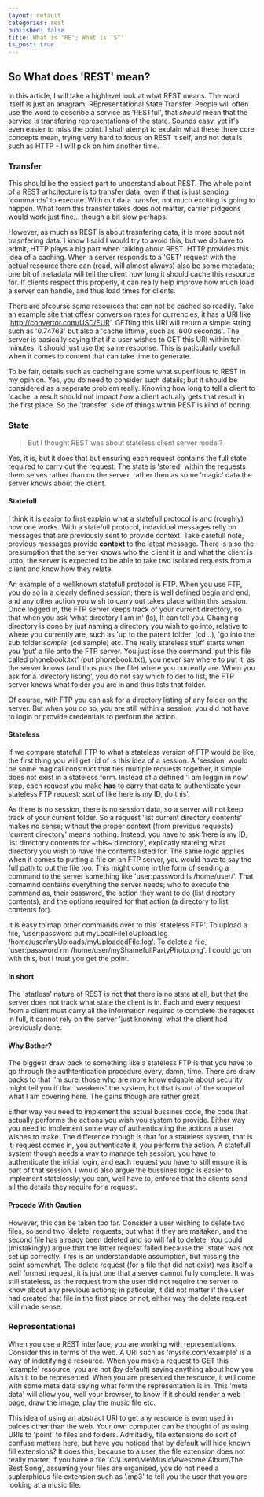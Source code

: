 ```yaml
---
layout: default
categories: rest
published: false
title: What is 'RE'; What is 'ST'
is_post: true
---
```


## So What does 'REST' mean?

In this article, I will take a highlevel look at what REST means. 
The word itself is just an anagram; REpresentational State Transfer. 
People will often use the word to describe a service as 'RESTful', 
that *should* mean that the service is transfering representations of the state.
Sounds easy, yet it's even easier to miss the point. 
I shall atempt to explain what these three core concepts mean, trying very hard to focus on REST it self, and not details such as HTTP - I will pick on him another time.

### Transfer

This should be the easiest part to understand about REST. 
The whole point of a REST arhcitecture is to transfer data, even if that is just sending 'commands' to execute.
With out data transfer, not much exciting is going to happen.
What form this transfer takes does not matter, carrier pidgeons would work just fine... though a bit slow perhaps. 

However, as much as REST is about trasnfering data, it is more about not trasnfering data. 
I know I said I would try to avoid this, but we do have to admit, HTTP plays a big part when talking about REST.
HTTP provides this idea of a caching. 
When a server responds to a 'GET' request with the actual resource there can (read, will almost always) also be some metadata; 
one bit of metadata will tell the client how long it should cache this resource for. 
If clients respect this properly, it can really help improve how much load a server can handle, and thus load times for clients. 

There are ofcourse some resources that can not be cached so readily. 
Take an example site that offesr conversion rates for currencies, it has a URI like 'http://convertor.com/USD/EUR'. 
GETting this URI will return a simple string such as '0.74763' but also a 'cache liftime', such as '600 seconds'. 
The server is basically saying that if a user wishes to GET this URI within ten minutes, it should just use the same response.
This is paticularly usefull when it comes to content that can take time to generate.

To be fair, details such as cacheing are some what superflious to REST in my opinion.
Yes, you do need to consider such details; but it should be considered as a seperate problem really. 
Knowing how long to tell a client to 'cache' a result should not impact *how* a client actually gets that result in the first place.
So the 'transfer' side of things within REST is kind of boring. 

### State

> But I thought REST was about stateless client server model?

Yes, it is, but it does that but ensuring each request contains the full state required to carry out the request.
The state is 'stored' within the requests them selves rather than on the server, rather then as some 'magic' data the server knows about the client. 

#### Statefull

I think it is easier to first explain what a statefull protocol is and (roughly) how one works.
With a statefull protocol, indavidual messages relly on messages that are previously sent to provide context.
Take carefull note, previous messages provide **context** to the latest message. 
There is also the presumption that the server knows who the client it is and what the client is upto; 
the server is expected to be able to take two isolated requests from a client and know how they relate.

An example of a wellknown statefull protocol is FTP. 
When you use FTP, you do so in a clearly defined session; 
there is well defined begin and end, and any other action you wish to carry out takes place within this session. 
Once logged in, the FTP server keeps track of your current directory, so that when you ask 'what directory I am in' (ls), It can tell you. 
Changing directory is done by just naming a directory you wish to go into, relative to where you currently are, such as 'up to the parent folder' (cd ..), 'go into the sub folder *sample*' (cd sample) etc.
The really stateless stuff starts when you 'put' a file onto the FTP server. 
You just isse the command 'put this file called phonebook.txt' (put phonebook.txt), you never say where to put it, as the server knows (and thus puts the file) where you currently are. 
When you ask for a 'directory listing', you do not say which folder to list, the FTP server knows what folder you are in and thus lists that folder.

Of course, with FTP you can ask for a directory listing of any folder on the server. 
But when you do so, you are still within a session, you did not have to login or provide credentials to perform the action.

#### Stateless

If we compare statefull FTP to what a stateless version of FTP would be like, the first thing you will get rid of is this idea of a session. 
A 'session' would be some magical construct that ties multiple requests together, it simple does not exist in a stateless form.
Instead of a defined 'I am loggin in now' step, each request you make **has** to carry that data to authenticate your stateless FTP request; 
sort of like here is my ID, do this'. 

As there is no session, there is no session data, so a server will not keep track of your current folder. 
So a request 'list current directory contents' makes no sense; without the proper context (from previous requests) 'current directory' means nothing.
Instead, you have to ask 'here is my ID, list directory contents for ~this~ directory', explicatly stateing what directory you wish to have the contents listed for.
The same logic applies when it comes to putting a file on an FTP server, you would have to say the full path to put the file too.
This might come in the form of sending a command to the server something like 'user:password ls /home/user/'. 
That comamnd contains everything the server needs; who to execute the command as, their password, the action they want to do (list directory contents), and the options required for that action (a directory to list contents for).

It is easy to map other commands over to this 'stateless FTP'. 
To upload a file, 'user:password put myLocalFileToUpload.log /home/user/myUploads/myUploadedFile.log'. 
To delete a file, 'user:password rm /home/user/myShamefullPartyPhoto.png'. 
I could go on with this, but I trust you get the point.

#### In short

The 'statless' nature of REST is not that there is no state at all, but that the server does not track what state the client is in. 
Each and every request from a client must carry all the information required to complete the reqeust in full, 
it cannot rely on the server 'just knowing' what the client had previously done.

#### Why Bother?

The biggest draw back to something like a stateless FTP is that you have to go through the authtentication procedure every, damn, time. 
There are draw backs to that I'm sure, those who are more knowledgable about security might tell you if that 'weakens' the system, but that is out of the scope of what I am covering here. 
The gains though are rather great. 

Either way you need to implement the actual bussines code, the code that actually performs the actions you wish you system to provide.
Either way you need to implement some way of authenticating the actions a user wishes to make.
The difference though is that for a stateless system, that is it; 
request comes in, you authenticate it, you perform the action.
A statefull system though needs a way to manage teh session; 
you have to authenticate the initial login, and each request you have to still ensure it is part of that session.
I would also argue the bussines logic is easier to implement statelessly; 
you can, well have to, enforce that the clients send all the details they require for a request. 

#### Procede With Caution

However, this can be taken too far. 
Consider a user wishing to delete two files, so send two 'delete' requests; 
but what if they are msitaken, and the second file has already been deleted and so will fail to delete.
You could (mistakingly) argue that the latter request failed because the 'state' was not set up correctly.
This is an understandable assumption, but missing the point somewhat. 
The delete request (for a file that did not exist) was itself a well formed request, it is just one that a server cannot fully complete. 
It was still stateless, as the request from the user did not require the server to know about any previous actions; 
in paticular, it did not matter if the user had created that file in the first place or not, either way the delete request still made sense.

### Representational

When you use a REST interface, you are working with representations. 
Consider this in terms of the web. 
A URI such as 'mysite.com/example' is a way of indetifying a resource. 
When you make a request to GET this 'example' resource, you are not (by default) saying anything about how you wish it to be represented. 
When you are presented the resource, it will come with some meta data saying what form the representation is in. 
This 'meta data' will allow you, well your browser, to know if it should render a web page, draw the image, play the music file etc.

This idea of using an abstract URI to get any resource is even used in palces other than the web.
Your own computer can be thought of as using URIs to 'point' to files and folders. 
Admitadly, file extensions do sort of confuse matters here; 
but have you noticed that by default will hide known fill extensions? 
It does this, because to a user, the file extension does not really matter. 
If you have a file 'C:\Users\Me\Music\Awesome Album\The Best Song', assuming your files are organised, you do not need a suplerphious file extension such as '.mp3' to tell you the user that you are looking at a music file.
